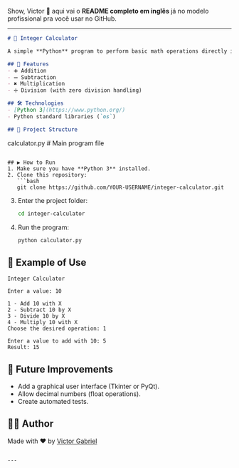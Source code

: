 Show, Victor 👊 aqui vai o **README completo em inglês** já no modelo profissional pra você usar no GitHub.

---

```markdown
# 🧮 Integer Calculator

A simple **Python** program to perform basic math operations directly in the terminal.

## 🚀 Features
- ➕ Addition  
- ➖ Subtraction  
- ✖️ Multiplication  
- ➗ Division (with zero division handling)  

## 🛠️ Technologies
- [Python 3](https://www.python.org/)  
- Python standard libraries (`os`)  

## 📂 Project Structure
```

calculator.py   # Main program file

````

## ▶️ How to Run
1. Make sure you have **Python 3** installed.  
2. Clone this repository:  
   ```bash
   git clone https://github.com/YOUR-USERNAME/integer-calculator.git
````

3. Enter the project folder:

   ```bash
   cd integer-calculator
   ```
4. Run the program:

   ```bash
   python calculator.py
   ```

## 📸 Example of Use

```
Integer Calculator

Enter a value: 10

1 - Add 10 with X
2 - Subtract 10 by X
3 - Divide 10 by X
4 - Multiply 10 with X
Choose the desired operation: 1

Enter a value to add with 10: 5
Result: 15
```

## 🔮 Future Improvements

* Add a graphical user interface (Tkinter or PyQt).
* Allow decimal numbers (float operations).
* Create automated tests.

## 👨‍💻 Author

Made with ❤️ by [Victor Gabriel](https://github.com/victrgab)

```

---
